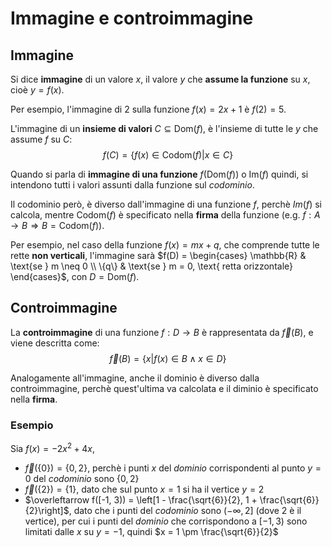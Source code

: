 # Immagine e controimmagine

## Immagine

Si dice **immagine** di un valore $x$, il valore $y$ che **assume la funzione** su $x$, cioè $y = f(x)$.

Per esempio, l'immagine di $2$ sulla funzione $f(x) = 2x + 1$ è $f(2) = 5$.

L'immagine di un **insieme di valori** $C \subseteq \mathrm{Dom}(f)$, è l'insieme di tutte le $y$ che assume $f$ su $C$:
$$f(C) = \{f(x) \in \mathrm{Codom}(f) | x \in C\}$$

Quando si parla di **immagine di una funzione** $f(\mathrm{Dom}(f))$ o $\mathrm{Im}(f)$ quindi, si intendono tutti i valori assunti dalla funzione sul _codominio_.

Il codominio però, è diverso dall'immagine di una funzione $f$, perchè $Im(f)$ si calcola, mentre $\mathrm{Codom}(f)$ è specificato nella **firma** della funzione (e.g. $f: A \to B \Rightarrow B = \mathrm{Codom}(f)$).

Per esempio, nel caso della funzione $f(x) = mx + q$, che comprende tutte le rette **non verticali**, l'immagine sarà $f(D) = \begin{cases} \mathbb{R} & \text{se } m \neq 0 \\ \{q\} & \text{se } m = 0, \text{ retta orizzontale} \end{cases}$, con $D = \mathrm{Dom}(f)$.

## Controimmagine

La **controimmagine** di una funzione $f: D \to B$ è rappresentata da $\overleftarrow f(B)$, e viene descritta come:
$$\overleftarrow f(B) = \{x | f(x) \in B \land x \in D\}$$

Analogamente all'immagine, anche il dominio è diverso dalla controimmagine, perchè quest'ultima va calcolata e il diminio è specificato nella **firma**.

### Esempio

Sia $f(x) = -2x^2 + 4x$,
- $\overleftarrow f(\{0\}) = \{0, 2\}$, perchè i punti $x$ del _dominio_ corrispondenti al punto $y = 0$ del _codominio_ sono $\{0, 2\}$
- $\overleftarrow f(\{2\}) = \{1\}$, dato che sul punto $x = 1$ si ha il vertice $y = 2$
- $\overleftarrow f([-1, 3)) = \left[1 - \frac{\sqrt{6}}{2}, 1 + \frac{\sqrt{6}}{2}\right]$, dato che i punti del _codominio_ sono $(-\infty, 2]$ (dove $2$ è il vertice), per cui i punti del _dominio_ che corrispondono a $[-1, 3)$ sono limitati dalle $x$ su $y = -1$, quindi $x = 1 \pm \frac{\sqrt{6}}{2}$
